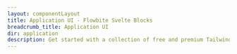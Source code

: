 ```yaml
---
layout: componentLayout
title: Application UI - Flowbite Svelte Blocks
breadcrumb_title: Application UI
dir: application
description: Get started with a collection of free and premium Tailwind CSS UI components for admin dashboard layouts, sidebars, charts, widgets, kanban boards, and more.
---
```


<script>
  import {
    AdvancedTable,
    CrudCreateDrawer,
    CrudCreateForm,
    CrudCreateModal,
    CrudDeleteConfirm,
    CrudReadDrawer,
    CrudReadModal,
    CrudReadSection,
    CrudSuccessMessage,
    CrudUpdateDrawer,
    CrudUpdateForm,
    CrudUpdateModal,
    DashboardFooter,
    DashboardNavbar,
    DropdownFilter,
    FacetedSearchDrawerSection,
    FacetedSearchModalSection,
    SideNavigation,
    TableFooter,
    TableHeader
  } from '../sections';
</script>

<section class="pb-8 bg-white dark:bg-gray-900 lg:pb-24" id="components">
  <div class="px-4 mx-auto max-w-8xl lg:text-center">
    <div class="grid grid-cols-1 gap-6 mt-6 md:grid-cols-2 xl:grid-cols-3">
      <TableHeader />
      <AdvancedTable />
      <CrudCreateDrawer />
      <CrudCreateForm />
      <CrudCreateModal />
      <CrudDeleteConfirm />
      <CrudReadDrawer />
      <CrudReadModal />
      <CrudReadSection />
      <CrudSuccessMessage />
      <CrudUpdateDrawer />
      <CrudUpdateForm />
      <CrudUpdateModal />
      <DashboardFooter />
      <DashboardNavbar />
      <DropdownFilter />
      <FacetedSearchDrawerSection />
      <FacetedSearchModalSection />
      <SideNavigation />
      <TableFooter />
    </div>
  </div>
</section>
